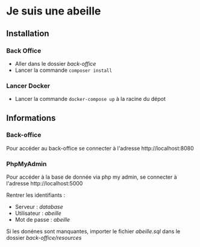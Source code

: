 # Je suis une abeille

## Installation

### Back Office
 - Aller dans le dossier *back-office*
 - Lancer la commande `composer install` 

### Lancer Docker
 - Lancer la commande `docker-compose up` à la racine du dépot


## Informations

### Back-office
Pour accéder au back-office se connecter à l'adresse http://localhost:8080

### PhpMyAdmin
Pour accéder à la base de donnée via php my admin, se connecter à l'adresse http://localhost:5000

Rentrer les identifiants : 
 - Serveur : *database*
 - Utilisateur : *abeille*
 - Mot de passe : *abeille*

Si les donénes sont manquantes, importer le fichier *abeille.sql* dans le dossier *back-office/resources*